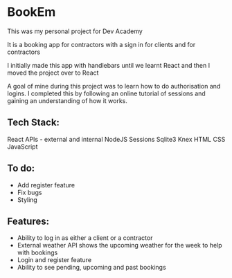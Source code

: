 # BookEm

This was my personal project for Dev Academy

It is a booking app for contractors with a sign in
for clients and for contractors

I initially made this app with handlebars until we
learnt React and then I moved the project over to React

A goal of mine during this project was to learn how to
do authorisation and logins. I completed this by
following an online tutorial of sessions and gaining
an understanding of how it works. 


## Tech Stack:
React
APIs - external and internal 
NodeJS
Sessions 
Sqlite3
Knex 
HTML
CSS
JavaScript 

## To do:
- Add register feature
- Fix bugs
- Styling

## Features:
- Ability to log in as either a client or a contractor
- External weather API shows the upcoming weather for the week to help with bookings
- Login and register feature
- Ability to see pending, upcoming and past bookings 
